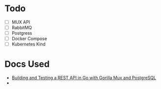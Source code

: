 # Todo
- [ ] MUX API
- [ ] RabbitMQ
- [ ] Postgress
- [ ] Docker Compose
- [ ] Kubernetes Kind 

# Docs Used
- [Building and Testing a REST API in Go with Gorilla Mux and PostgreSQL](https://semaphoreci.com/community/tutorials/building-and-testing-a-rest-api-in-go-with-gorilla-mux-and-postgresql)
- 